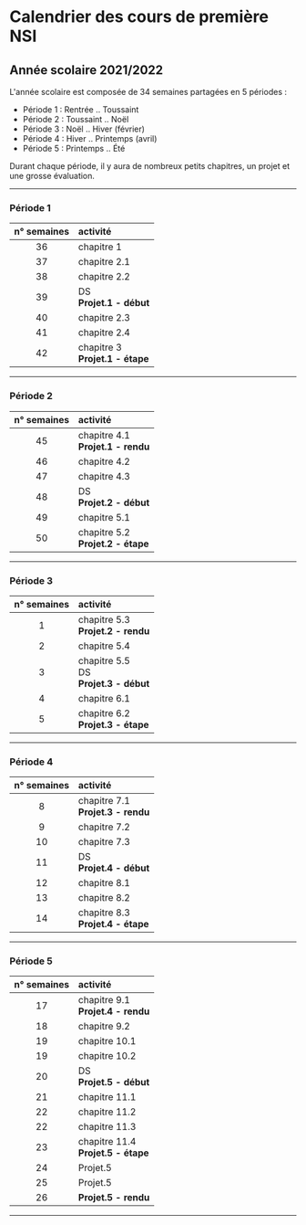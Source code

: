 # Calendrier des cours de première NSI

## Année scolaire 2021/2022

L'année scolaire est composée de 34 semaines partagées en 5 périodes :

* Période 1 : Rentrée .. Toussaint
* Période 2 : Toussaint .. Noël
* Période 3 : Noël .. Hiver (février)
* Période 4 : Hiver .. Printemps (avril)
* Période 5 : Printemps .. Été

Durant chaque période, il y aura de nombreux petits chapitres, un projet et une grosse évaluation.

---


### Période 1

| n° semaines   | activité     |
| :-----------: | :----------- |
| 36            | chapitre 1   |
| 37            | chapitre 2.1 |
| 38            | chapitre 2.2 |
| 39            | DS <br> **Projet.1 - début**|
| 40            | chapitre 2.3 |
| 41            | chapitre 2.4 |
| 42            | chapitre 3 <br> **Projet.1 - étape**|

---


### Période 2

| n° semaines   | activité     |
| :-----------: | :----------- |
| 45            | chapitre 4.1 <br> **Projet.1 - rendu**|
| 46            | chapitre 4.2 |
| 47            | chapitre 4.3 |
| 48            | DS <br> **Projet.2 - début**|
| 49            | chapitre 5.1 |
| 50            | chapitre 5.2  <br> **Projet.2 - étape**|

---


### Période 3

| n° semaines   | activité     |
| :-----------: | :----------- |
|  1            | chapitre 5.3 <br> **Projet.2 - rendu**|
|  2            | chapitre 5.4 |
|  3            | chapitre 5.5 <br> DS <br> **Projet.3 - début**|
|  4            | chapitre 6.1 |
|  5            | chapitre 6.2  <br> **Projet.3 - étape**|

---


### Période 4

| n° semaines   | activité     |
| :-----------: | :----------- |
|  8            | chapitre 7.1  <br> **Projet.3 - rendu**  |
|  9            | chapitre 7.2 |
| 10            | chapitre 7.3 |
| 11            | DS <br> **Projet.4 - début**|
| 12            | chapitre 8.1 |
| 13            | chapitre 8.2 |
| 14            | chapitre 8.3 <br> **Projet.4 - étape**|

---


### Période 5

| n° semaines   | activité     |
| :-----------: | :----------- |
| 17            | chapitre 9.1<br>**Projet.4 - rendu**|
| 18            | chapitre 9.2 |
| 19            | chapitre 10.1 |
| 19            | chapitre 10.2 |
| 20            | DS <br> **Projet.5 - début**|
| 21            | chapitre 11.1 |
| 22            | chapitre 11.2 |
| 22            | chapitre 11.3 |
| 23            | chapitre 11.4<br>**Projet.5 - étape**|
| 24            | Projet.5      |
| 25            | Projet.5      |
| 26            | **Projet.5 - rendu**|

---